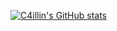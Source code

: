 [![C4illin's GitHub stats](https://github-readme-stats.vercel.app/api?username=C4illin&theme=nord&show_icons=true)](https://github.com/anuraghazra/github-readme-stats)
